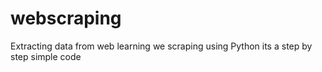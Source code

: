 # webscraping
Extracting data from web
learning we scraping using Python
its a step by step simple code 
